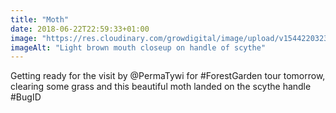 ```yaml
---
title: "Moth"
date: 2018-06-22T22:59:33+01:00
image: "https://res.cloudinary.com/growdigital/image/upload/v1544220323/moth-42957762971.jpg"
imageAlt: "Light brown mouth closeup on handle of scythe"
---
```


Getting ready for the visit by @PermaTywi for #ForestGarden tour tomorrow, clearing some grass and this beautiful moth landed on the scythe handle #BugID
